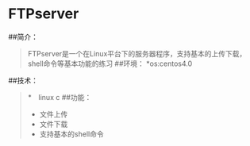 # FTPserver
##简介：
> FTPserver是一个在Linux平台下的服务器程序，支持基本的上传下载，shell命令等基本功能的练习
##环境：
> *os:centos4.0

##技术：
> *　linux c
##功能：
> * 文件上传
> * 文件下载
> * 支持基本的shell命令

